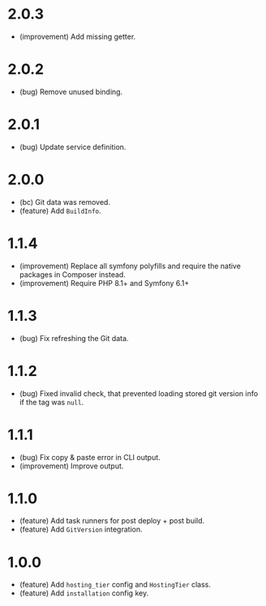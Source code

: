 2.0.3
=====

* (improvement) Add missing getter.


2.0.2
=====

* (bug) Remove unused binding.


2.0.1
=====

* (bug) Update service definition.


2.0.0
=====

* (bc) Git data was removed.
* (feature) Add `BuildInfo`.


1.1.4
=====

* (improvement) Replace all symfony polyfills and require the native packages in Composer instead.
* (improvement) Require PHP 8.1+ and Symfony 6.1+


1.1.3
=====

*   (bug) Fix refreshing the Git data.


1.1.2
=====

*   (bug) Fixed invalid check, that prevented loading stored git version info if the tag was `null`.


1.1.1
=====

*   (bug) Fix copy & paste error in CLI output.
*   (improvement) Improve output.


1.1.0
=====

*   (feature) Add task runners for post deploy + post build.
*   (feature) Add `GitVersion` integration.


1.0.0
=====

*   (feature) Add `hosting_tier` config and `HostingTier` class.
*   (feature) Add `installation` config key.
